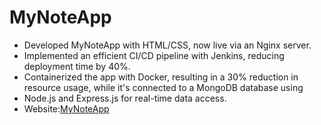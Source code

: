 # MyNoteApp
* Developed MyNoteApp with HTML/CSS, now live via an Nginx server.<br />
* Implemented an efficient CI/CD pipeline with Jenkins, reducing deployment time by 40%.<br />
* Containerized the app with Docker, resulting in a 30% reduction in resource usage, while it's connected to a MongoDB database using
* Node.js and Express.js for real-time data access.<br />
* Website:[MyNoteApp](aalsiaadmi.live)<br />
